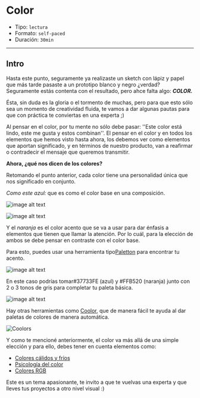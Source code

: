 # Color

- Tipo: `lectura`
- Formato: `self-paced`
- Duración: `30min`

***

## Intro

Hasta este punto, seguramente ya realizaste un sketch con lápiz y papel que más
tarde pasaste a un prototipo blanco y negro ¿verdad? Seguramente estás contenta
con el resultado, pero ahce falta algo: ***COLOR.***

Ésta, sin duda es la gloria o el tormento de muchas, pero para que esto sólo sea
un momento de creatividad fluida, te vamos a dar algunas pautas para que con
práctica te conviertas en una experta ;)

Al pensar en el color, por tu mente no sólo debe pasar: ''Este color está lindo,
este me gusta y estos combinan''. El pensar en el color y en todos los elementos
que hemos visto hasta ahora, los debemos ver como elementos que aportan
significado, y en términos de nuestro producto, van a reafirmar o contradecir el
mensaje que queremos transmitir.

**Ahora, ¿qué nos dicen de los colores?**

Retomando el punto anterior, cada color tiene una personalidad única que nos
significado en conjunto.

_Como este azul:_ que es como el color base en una composición.

![image alt text](https://lh5.googleusercontent.com/SN4omjyMehr27O6iMqKTqEr7xYDJAEdfqJrJ_rEtDgv70xYUxpHp8i8WZ7w92Xy4hM5bP2q5-L5W2NDk_Yxex7WFs-O7aA2acHQ_S0UF_FW8dG-hazdK2QyacwsMJM963ppspxQJ)

![image alt text](https://lh6.googleusercontent.com/mhsVv2MpHxhwqxhRp0-urtAETZ3b6f9l0l0cGc_y1GJtNt_PCnSKNUwwvrGu3Y6h24-23GJCMw8C13ZsfN_YdegmIifhlTcKzMiji1TNJG7HpIG4dk6nUHaSY7tNonWFKz2pruAu)

Y el _naranja_ es el color acento que se va a usar para dar énfasis a elementos
que tienen que llamar la atención. Por lo cuál, para la elección de ambos se
debe pensar en contraste con el color base.

Para esto, puedes usar una herramienta tipo[Paletton](http://paletton.com/) para
encontrar tu acento.

![image alt text](https://lh3.googleusercontent.com/oavXsdFyCHStUR_Ne7y5v191_a-LwXhV01tRTUt0XqQ0dr4zZLWZ3xJDS7is1SAsDypt7iQB3OSuvmZJJ4RT77quyz4FvcVXQnQ2oY5ljSg9zVstYZx4Hl7EvNn8ibLcLgEaEVY7)

En este caso podrías tomar#37733FE (azul) y  #FFB520 (naranja) junto con 2 o 3
tonos de gris para completar tu paleta básica.

![image alt text](https://lh3.googleusercontent.com/2qSXbIVrjUEbixbFscn1AjOp3r8-c6K68EiHmeKzqcMa_DDCh-w9xdoD5Pz9_EDDJbfk5AkAmWDUcTJTpL4FgurZU4MqEhaGN661Hs_ey6mcQdbgZqVE0rGkDEtBydyEAVOvZRt5)

Hay otras herramientas como [Coolor](https://coolors.co/), que de manera fácil
te ayuda al dar paletas de colores de manera automática.

![Coolors](https://image.ibb.co/f6Jefo/colores.png)

Y como te mencioné anteriormente, el color va más allá de una simple elección y
para ello, debes tener en cuenta elementos como:

- [Colores cálidos y fríos](http://www.fotonostra.com/grafico/colorescalifrios.htm)
- [Psicología del color](https://lamenteesmaravillosa.com/psicologia-del-color-curiosidades/)
- [Colores RGB](https://www.w3schools.com/colors/colors_rgb.asp)

Este es un tema apasionante, te invito a que te vuelvas una experta y que lleves
tus proyectos a otro nivel visual :)